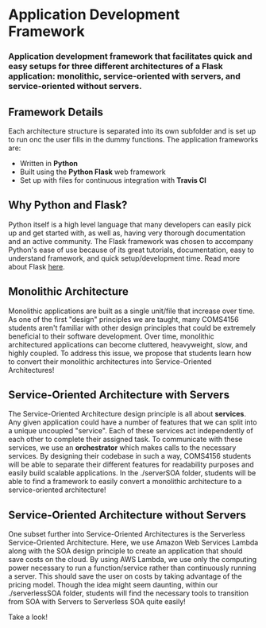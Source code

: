 # Application Development Framework

### Application development framework that facilitates quick and easy setups for three different architectures of a Flask application: monolithic, service-oriented with servers, and service-oriented without servers.

## Framework Details
Each architecture structure is separated into its own subfolder and is set up to run onc the user fills in the dummy functions. The application frameworks are:
* Written in <b>Python</b>
* Built using the <b>Python Flask</b> web framework
* Set up with files for continuous integration with <b>Travis CI</b>

## Why Python and Flask?
Python itself is a high level language that many developers can easily pick up and get started with, as well as, having very thorough documentation and an active community. The Flask framework was chosen to accompany Python's ease of use because of its great tutorials, documentation, easy to understand framework, and quick setup/development time.
Read more about Flask [here](http://flask.pocoo.org/).

## Monolithic Architecture
Monolithic applications are built as a single unit/file that increase over time. As one of the first "design" principles we are taught, many COMS4156 students aren't familiar with other design principles that could be extremely beneficial to their software development. Over time, monolithic architectured applications can become cluttered, heavyweight, slow, and highly coupled. To address this issue, we propose that students learn how to convert their monolithic architectures into Service-Oriented Architectures!

## Service-Oriented Architecture with Servers
The Service-Oriented Architecture design principle is all about <b>services</b>. Any given application could have a number of features that we can split into a unique uncoupled "service". Each of these services act independently of each other to complete their assigned task. To communicate with these services, we use an <b>orchestrator</b> which makes calls to the necessary services. By designing their codebase in such a way, COMS4156 students will be able to separate their different features for readability purposes and easily build scalable applications. In the ./serverSOA folder, students will be able to find a framework to easily convert a monolithic architecture to a service-oriented architecture!

## Service-Oriented Architecture without Servers
One subset further into Service-Oriented Architectures is the Serverless Service-Oriented Architecture. Here, we use Amazon Web Services Lambda along with the SOA design principle to create an application that should save costs on the cloud. By using AWS Lambda, we use only the computing power necessary to run a function/service rather than continuously running a server. This should save the user on costs by taking advantage of the pricing model. Though the idea might seem daunting, within our ./serverlessSOA folder, students will find the necessary tools to transition from SOA with Servers to Serverless SOA quite easily!

Take a look!
